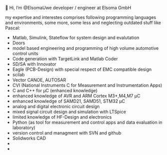 👋 Hi, I’m @ElsomaUwe
developer / engineer at Elsoma GmbH

my expertise and interestes comprises following programming languages and environments,
some more, some less and neglecting outdated stuff like Pascal:
- Matlab, Simulink, Stateflow for system design and evalutation
- Doors
- model based engineering and programming of high volume automotive control units
- Code generation with TargetLink and Matlab Coder
- SD/SA with Innovator
- Eagle (PCB-Design) with special respect of EMC compatible design
- scilab
- Vector CANOE, AUTOSAR
- CVI (National Instruments C for Measurement and Instrumentation Apps)
- C and C++ for µC (enhanced knowledge)
- enhanced knowledge of AVR and ARM Cortex M3+,M4,M7 µC
- enhanced knowledge of SAMD21, SAMD51, STM32 µC
- analog and digital electronic circuit design
- mixed signal circuit design and simulation with LTSpice
- limited knowledge of HF-Design and electronics
- Python (as tool for measurement and control apps and data evaluation in laboratory)
- version control and managment with SVN and github
- Solidworks CAD
- 
- 

<!---
ElsomaUwe/ElsomaUwe is a ✨ special ✨ repository because its `README.md` (this file) appears on your GitHub profile.
You can click the Preview link to take a look at your changes.
--->
